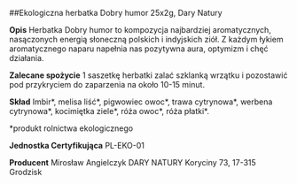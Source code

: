 ##Ekologiczna herbatka Dobry humor 25x2g, Dary Natury

**Opis** Herbatka Dobry humor to kompozycja najbardziej aromatycznych, nasączonych energią słoneczną polskich i indyjskich ziół. Z każdym łykiem aromatycznego naparu napełnia nas pozytywna aura, optymizm i chęć działania.

**Zalecane spożycie** 1 saszetkę herbatki zalać szklanką wrzątku i pozostawić pod przykryciem do zaparzenia na około 10-15 minut.

**Skład** Imbir\*, melisa liść\*, pigwowiec owoc\*, trawa cytrynowa\*, werbena cytrynowa\*, kocimiętka ziele\*, róża owoc\*, róża płatki\*.

\*produkt rolnictwa ekologicznego

**Jednostka Certyfikująca** PL-EKO-01

**Producent** Mirosław Angielczyk DARY NATURY
Koryciny 73, 17-315 Grodzisk
